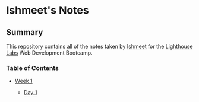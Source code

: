 # Ishmeet's Notes

## Summary

This repository contains all of the notes taken by [Ishmeet](https://github.com/ishpiamazing) for the [Lighthouse Labs](https://www.lighthouselabs.ca/) Web Development Bootcamp.


### Table of Contents

* [Week 1](/Week_1)

  * [Day 1](/Week_1/Day_1)
        
        

      


